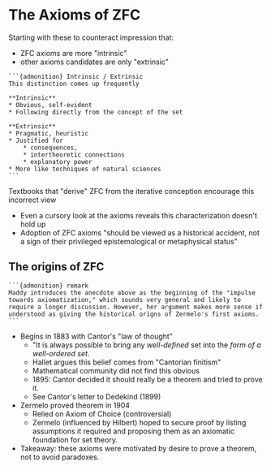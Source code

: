 # The Axioms of ZFC
Starting with these to counteract impression that:
* ZFC axioms are more "intrinsic" 
* other axioms candidates are only "extrinsic" 

````{margin}
```{admonition} Intrinsic / Extrinsic
This distinction comes up frequently

**Intrinsic**
* Obvious, self-evident
* Following directly from the concept of the set

**Extrinsic**
* Pragmatic, heuristic
* Justified for 
    * consequences,
    * intertheoretic connections
    * explanatory power
* More like techniques of natural sciences
```
````

Textbooks that "derive" ZFC from the iterative conception encourage this incorrect view
* Even a cursory look at the axioms reveals this characterization doesn't hold up
* Adoption of ZFC axioms "should be viewed as a historical accident, not a sign of their privileged epistemological or metaphysical status"

## The origins of ZFC
````{margin}
```{admonition} remark
Maddy introduces the anecdote above as the beginning of the "impulse towards axiomatization," which sounds very general and likely to require a longer discussion. However, her argument makes more sense if understood as giving the historical origns of Zermelo's first axioms.
```
````
* Begins in 1883 with Cantor's "law of thought"
    * "It is always possible to bring any _well-defined_ set into the _form of a well-ordered set_.
    * Hallet argues this belief comes from "Cantorian finitism"
    * Mathematical community did not find this obvious
    * 1895: Cantor decided it should really be a theorem and tried to prove it.
    * See Cantor's letter to Dedekind (1899)
* Zermelo proved theorem in 1904
    * Relied on Axiom of Choice (controversial)
    * Zermelo (influenced by Hilbert) hoped to secure proof by listing assumptions it required and proposing them as an axiomatic foundation for set theory.
* Takeaway: these axioms were motivated by desire to prove a theorem, not to avoid paradoxes.


